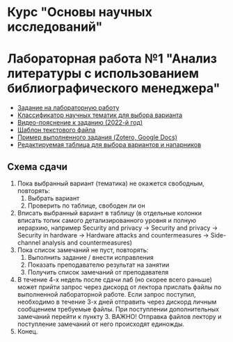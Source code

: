 # Курс "Основы научных исследований"
# Лабораторная работа №1 "Анализ литературы с использованием библиографического менеджера"

- [Задание на лабораторную работу](https://github.com/itsecd/research-fundamentals/blob/main/lab-1/lab-1-task.pdf)
- [Классификатор научных тематик для выбора варианта](https://dl.acm.org/ccs)
- [Видео-пояснение к заданию (2022-й год)](https://mega.nz/file/y5MzBRxZ#-gCmJ2UJ0ghVBmsO9uyoyrzAfvbNXYjMtwfEgEaKSac)
- [Шаблон текстового файла](https://docs.google.com/document/d/17pliktRpPX6av2e_oDm_T6i2Sy4YZdFhQUj2WMuOjEs/edit?usp=sharing)
- [Пример выполненного задания (Zotero, Google Docs)](https://github.com/itsecd/research-fundamentals/blob/main/lab-1/lab-1-demo-project.zip)
- [Редактируемая таблица для выбора вариантов и напарников](https://docs.google.com/spreadsheets/d/1uDTkY_VIi03iyauel8OGTO-kbgwjDYfqUp7aUsxc6F4/edit?usp=sharing)

## Схема сдачи

1. Пока выбранный вариант (тематика) не окажется свободным, повторять:
	1. Выбрать вариант
	2. Проверить по таблице, свободен ли он
2. Вписать выбранный вариант в таблицу (в отдельные колонки вписать топик самого детализированного уровня и полную иерархию, например Security and privacy → Security and privacy → Security in hardware → Hardware attacks and countermeasures → Side-channel analysis and countermeasures)
3. Пока список замечаний не пуст, повторять:
	1. Выполнить задание / внести исправления
	2. Показать преподавателю результат на занятии
	3. Получить список замечаний от преподавателя
4. В течение 4-х недель после сдачи лаб (но скорее всего раньше) может прийти запрос через дискорд от лектора прислать файлы по выполненной лабораторной работе. Если запрос поступил, необходимо в течение 3-х дней отправить через дискорд личным сообщением требуемые файлы. При поступлении дополнительных замечаний перейти к пункту 3. ВАЖНО! Отправка файлов лектору и поступление замечаний от него происходят единожды.
5. Конец.

